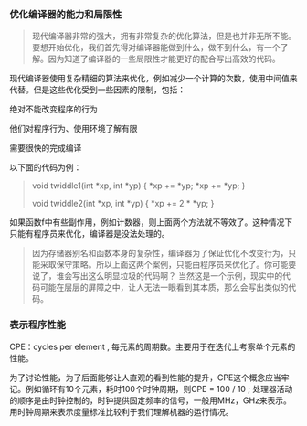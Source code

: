 ### 优化编译器的能力和局限性

>现代编译器非常的强大，拥有非常复杂的优化算法，但是也并非无所不能。要想开始优化，我们首先得对编译器能做到什么，做不到什么，有一个了解。因为知道了编译器的一些局限性才能更好的配合写出高效的代码。

现代编译器使用复杂精细的算法来优化，例如减少一个计算的次数，使用中间值来代替。但是这些优化受到一些因素的限制，包括：

绝对不能改变程序的行为

他们对程序行为、使用环境了解有限

需要很快的完成编译

以下面的代码为例：

>void twiddle1(int *xp, int *yp) {
    *xp += *yp;
    *xp += *yp;
}
>
>void twiddle2(int *xp, int *yp) {
    *xp += 2 * *yp;
}

如果函数f中有些副作用，例如计数器，则上面两个方法就不等效了。这种情况下只能有程序员来优化，编译器是没法处理的。

>因为存储器别名和函数本身的复杂性，编译器为了保证优化不改变行为，只能采取保守策略。所以上面这两个案例，只能由程序员来优化了。你可能要说了，谁会写出这么明显垃圾的代码啊？ 当然这是一个示例，现实中的代码可能在层层的屏障之中，让人无法一眼看到其本质，那么会写出类似的代码。

### 表示程序性能
CPE：cycles per element , 每元素的周期数。主要用于在迭代上考察单个元素的性能。

为了讨论性能，为了后面能够让人直观的看到性能的提升，CPE这个概念应当牢记。例如循环有10个元素，耗时100个时钟周期，则CPE = 100 / 10 ;
处理器活动的顺序是由时钟控制的，时钟提供固定频率的信号，一般用MHz，GHz来表示。用时钟周期来表示度量标准比较利于我们理解机器的运行情况。
